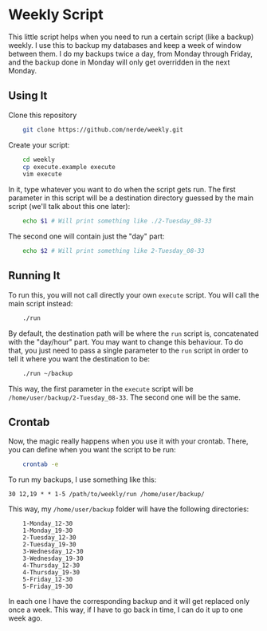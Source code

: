 
# Weekly Script

This little script helps when you need to run a certain script (like a backup)
weekly. I use this to backup my databases and keep a week of window between
them. I do my backups twice a day, from Monday through Friday, and the backup
done in Monday will only get overridden in the next Monday.

## Using It

Clone this repository

```bash
    git clone https://github.com/nerde/weekly.git
```

Create your script:

```bash
    cd weekly
    cp execute.example execute
    vim execute
```

In it, type whatever you want to do when the script gets run. The first
parameter in this script will be a destination directory guessed by the main
script (we'll talk about this one later):

```bash
    echo $1 # Will print something like ./2-Tuesday_08-33
```

The second one will contain just the "day" part:

```bash
    echo $2 # Will print something like 2-Tuesday_08-33
```

## Running It

To run this, you will not call directly your own `execute` script. You will
call the main script instead:

```bash
    ./run
```

By default, the destination path will be where the `run` script is, concatenated
with the "day/hour" part. You may want to change this behaviour. To do that,
you just need to pass a single parameter to the `run` script in order to tell it
where you want the destination to be:

```bash
    ./run ~/backup
```

This way, the first parameter in the `execute` script will be
`/home/user/backup/2-Tuesday_08-33`. The second one will be the same.

## Crontab

Now, the magic really happens when you use it with your crontab. There, you
can define when you want the script to be run:

```bash
    crontab -e
```

To run my backups, I use something like this:

```
30 12,19 * * 1-5 /path/to/weekly/run /home/user/backup/
```

This way, my `/home/user/backup` folder will have the following directories:

```
    1-Monday_12-30
    1-Monday_19-30
    2-Tuesday_12-30
    2-Tuesday_19-30
    3-Wednesday_12-30
    3-Wednesday_19-30
    4-Thursday_12-30
    4-Thursday_19-30
    5-Friday_12-30
    5-Friday_19-30
```

In each one I have the corresponding backup and it will get replaced only once
a week. This way, if I have to go back in time, I can do it up to one week ago.
